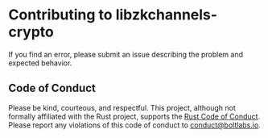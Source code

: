 # Contributing to libzkchannels-crypto

If you find an error, please submit an issue describing the problem and expected behavior.

## Code of Conduct

Please be kind, courteous, and respectful. This project, although not formally affiliated with the Rust project, supports the [Rust Code of Conduct](https://www.rust-lang.org/policies/code-of-conduct).
Please report any violations of this code of conduct to
[conduct@boltlabs.io](mailto:conduct@boltlabs.io).